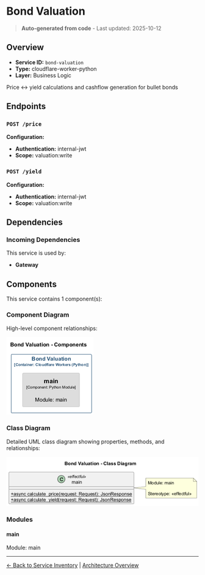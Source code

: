 # Bond Valuation

> **Auto-generated from code** - Last updated: 2025-10-12

## Overview

- **Service ID:** `bond-valuation`
- **Type:** cloudflare-worker-python
- **Layer:** Business Logic

Price ↔ yield calculations and cashflow generation for bullet bonds

## Endpoints

### `POST /price`

**Configuration:**

- **Authentication:** internal-jwt
- **Scope:** valuation:write

### `POST /yield`

**Configuration:**

- **Authentication:** internal-jwt
- **Scope:** valuation:write

## Dependencies

### Incoming Dependencies

This service is used by:

- **Gateway**

## Components

This service contains 1 component(s):

### Component Diagram

High-level component relationships:

![Bond Valuation Component Diagram](../../diagrams/structurizr-Components_bond_valuation.png)

### Class Diagram

Detailed UML class diagram showing properties, methods, and relationships:

![Bond Valuation Class Diagram](../../diagrams/class-diagram-bond-valuation.png)

### Modules

#### main

Module: main

---

[← Back to Service Inventory](../services.md) |
[Architecture Overview](../index.md)
